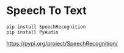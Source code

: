 # Speech To Text

```
pip install SpeechRecognition
pip install PyAudio
```

https://pypi.org/project/SpeechRecognition/

